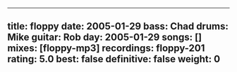 
---
title: floppy
date: 2005-01-29
bass:	Chad
drums:	Mike
guitar:	Rob
day: 2005-01-29
songs: []
mixes: [floppy-mp3]
recordings: floppy-201
rating: 5.0
best: false
definitive: false
weight: 0
---

